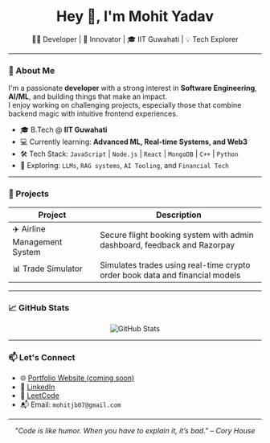 <h1 align="center">Hey 👋, I'm Mohit Yadav</h1>
<p align="center">🧑‍💻 Developer | 🚀 Innovator | 🎓 IIT Guwahati | 💡 Tech Explorer</p>

---

### 🚀 About Me

I'm a passionate **developer** with a strong interest in **Software Engineering**, **AI/ML**, and building things that make an impact.  
I enjoy working on challenging projects, especially those that combine backend magic with intuitive frontend experiences.

- 🎓 B.Tech @ **IIT Guwahati**
- 💻 Currently learning: **Advanced ML, Real-time Systems, and Web3**
- 🛠️ Tech Stack: `JavaScript` | `Node.js` | `React` | `MongoDB` | `C++` | `Python`
- 🌱 Exploring: `LLMs`, `RAG systems`, `AI Tooling`, and `Financial Tech`

---

### 🔨 Projects

| Project | Description |
|--------|-------------|
| ✈️ Airline Management System | Secure flight booking system with admin dashboard, feedback and Razorpay |
| 📊 Trade Simulator | Simulates trades using real-time crypto order book data and financial models |

---

### 📈 GitHub Stats

<p align="center">
  <img src="https://github-readme-stats.vercel.app/api?username=mohityadav2003&show_icons=true&theme=tokyonight" alt="GitHub Stats" />
</p>

---

### 📫 Let's Connect

- 🌐 [Portfolio Website (coming soon)]()
- 💼 [LinkedIn](https://linkedin.com/in/mohityadav2003)
- 🧠 [LeetCode](https://leetcode.com/u/mohit_2003/)
- 📬 Email: `mohitjb07@gmail.com`

---

<p align="center">
  <em>"Code is like humor. When you have to explain it, it’s bad." – Cory House</em>
</p>

<img src="https://your-domain.com/api/track.gif" width="1" height="1" />
